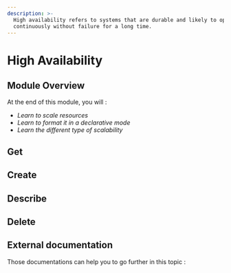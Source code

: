 ```yaml
---
description: >-
  High availability refers to systems that are durable and likely to operate
  continuously without failure for a long time.
---
```


# High Availability

## Module Overview

At the end of this module, you will :

* _Learn to scale resources_
* _Learn to format it in a declarative mode_
* _Learn the different type of scalability_

## Get

## Create

## Describe

## Delete

## External documentation

Those documentations can help you to go further in this topic :


